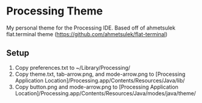 # Processing Theme

My personal theme for the Processing IDE. Based off of ahmetsulek flat.terminal theme (https://github.com/ahmetsulek/flat-terminal)

## Setup

1. Copy preferences.txt to ~/Library/Processing/
2. Copy theme.txt, tab-arrow.png, and mode-arrow.png to [Processing Application Location]/Processing.app/Contents/Resources/Java/lib/
3. Copy button.png and mode-arrow.png to [Processing Application Location]/Processing.app/Contents/Resources/Java/modes/java/theme/
